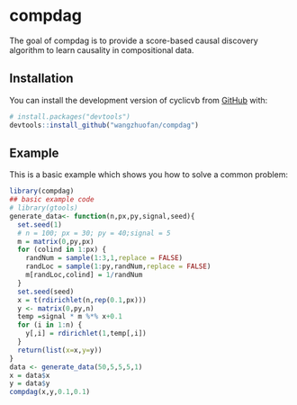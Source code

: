 
# compdag

<!-- badges: start -->
<!-- badges: end -->

The goal of compdag is to provide a score-based causal discovery algorithm to learn causality in compositional data.

## Installation

You can install the development version of cyclicvb from [GitHub](https://github.com/) with:

``` r
# install.packages("devtools")
devtools::install_github("wangzhuofan/compdag")
```

## Example

This is a basic example which shows you how to solve a common problem:

``` r
library(compdag)
## basic example code
# library(gtools)
generate_data<- function(n,px,py,signal,seed){
  set.seed(1)
  # n = 100; px = 30; py = 40;signal = 5
  m = matrix(0,py,px)
  for (colind in 1:px) {
    randNum = sample(1:3,1,replace = FALSE)
    randLoc = sample(1:py,randNum,replace = FALSE)
    m[randLoc,colind] = 1/randNum
  }
  set.seed(seed)
  x = t(rdirichlet(n,rep(0.1,px)))
  y <- matrix(0,py,n)
  temp =signal * m %*% x+0.1
  for (i in 1:n) {
    y[,i] = rdirichlet(1,temp[,i])
  }
  return(list(x=x,y=y))
}
data <- generate_data(50,5,5,5,1)
x = data$x
y = data$y
compdag(x,y,0.1,0.1)
```

